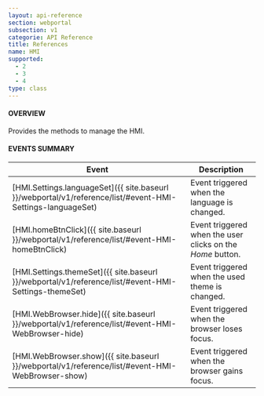 ```yaml
---
layout: api-reference
section: webportal
subsection: v1
categorie: API Reference
title: References
name: HMI
supported:
  - 2
  - 3
  - 4
type: class
---
```



#### OVERVIEW

Provides the methods to manage the HMI.

#### EVENTS SUMMARY

Event | Description
----|----
[HMI.Settings.languageSet]({{ site.baseurl }}/webportal/v1/reference/list/#event-HMI-Settings-languageSet)  | Event triggered when the language is changed.
[HMI.homeBtnClick]({{ site.baseurl }}/webportal/v1/reference/list/#event-HMI-homeBtnClick) | Event triggered when the user clicks on the *Home* button.
[HMI.Settings.themeSet]({{ site.baseurl }}/webportal/v1/reference/list/#event-HMI-Settings-themeSet) | Event triggered when the used theme is changed.
[HMI.WebBrowser.hide]({{ site.baseurl }}/webportal/v1/reference/list/#event-HMI-WebBrowser-hide) | Event triggered when the browser loses focus.
[HMI.WebBrowser.show]({{ site.baseurl }}/webportal/v1/reference/list/#event-HMI-WebBrowser-show) | Event triggered when the browser gains focus.